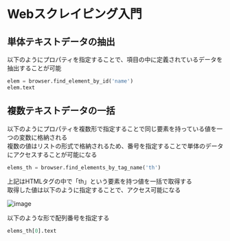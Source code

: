 # Webスクレイピング入門
## 単体テキストデータの抽出

以下のようにプロパティを指定することで、項目の中に定義されているデータを抽出することが可能   

```python
elem = browser.find_element_by_id('name')
elem.text
```

## 複数テキストデータの一括

以下のようにプロパティを複数形で指定することで同じ要素を持っている値を一つの変数に格納される   
複数の値はリストの形式で格納されるため、番号を指定することで単体のデータにアクセスすることが可能になる   

```python
elems_th = browser.find_elements_by_tag_name('th')
```

上記はHTMLタグの中で「th」という要素を持つ値を一括で取得する   
取得した値は以下のように指定することで、アクセス可能になる    

![image](https://user-images.githubusercontent.com/18514297/103448815-23b02b80-4ce2-11eb-8b2f-ba6bee6ef2c1.png)

以下のような形で配列番号を指定する   

```python
elems_th[0].text
```
